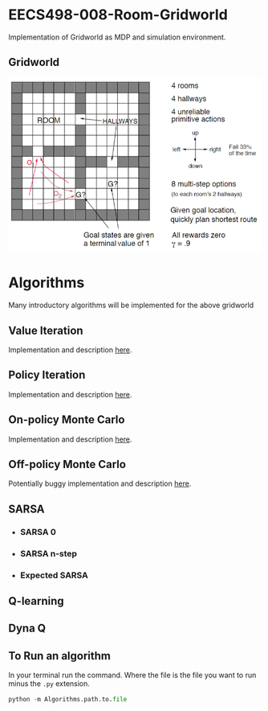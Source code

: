 # EECS498-008-Room-Gridworld  

Implementation of Gridworld as MDP and simulation environment.

## Gridworld

![Gridworld Introduced for EECS 498](./gridworld-EECS498.png)  

# Algorithms  

Many introductory algorithms will be implemented for the above gridworld  

## Value Iteration

Implementation and description [here](./Algorithms/Value_Iteration/).

## Policy Iteration  

Implementation and description [here](./Algorithms/Policy_Iteration/).

## On-policy Monte Carlo

Implementation and description [here](./Algorithms/MC_OnPolicy/).

## Off-policy Monte Carlo

Potentially buggy implementation and description [here](./Algorithms/MC_OffPolicy/).

## SARSA  

- ### SARSA 0  

- ### SARSA n-step

- ### Expected SARSA

## Q-learning

## Dyna Q

## To Run an algorithm

In your terminal run the command. Where the file is the file you want to run minus the `.py` extension.

```python
python -m Algorithms.path.to.file
```
